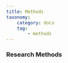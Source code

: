 ```yaml
---
title: Methods
taxonomy:
    category: docs
    tag:
        - methods
---
```


### Research Methods
